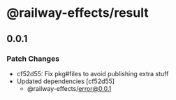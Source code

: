 # @railway-effects/result

## 0.0.1

### Patch Changes

- cf52d55: Fix pkg#files to avoid publishing extra stuff
- Updated dependencies [cf52d55]
  - @railway-effects/error@0.0.1
